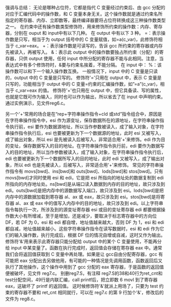 强调与总结：
无论是哪种占位符，它都是指代 C 变量经过约束后、由 gcc 分配的对应于汇编代码中的操作数，和 C 变量本身无关。这个操作数就是通过约束名所指定的寄存器、内存、立即数等，最终编译器要将占位符转换成这三种操作数类型之一。
在约束中还有操作数类型修饰符，用来修饰所约束的操作数：内存、寄存器，分别在 ouput 和 input中有以下几种。
在 output 中有以下 3 种。
=：表示操作数是只写，相当于为 output 括号中的 C 变量赋值，如=a(c_var)，此修饰符相当于 c_var=eax。
+：表示操作数是可读写的，告诉 gcc 所约束的寄存器或内存先被读入，再被写入。
&：表示此 output 中的操作数要独占所约束（分配）的寄存器，只供 output 使用，任何 input 中所分配的寄存器不能与此相同。注意，当表达式中有多个修饰符时，&要与约束名挨着，不能分隔。
在 input 中：
%：该操作数可以和下一个输入操作数互换。
一般情况下，input 中的 C 变量是只读的，output 中的 C 变量是只写的。
修饰符'='只用在 output 中，表示 C 变量是只写的，功能相当于 output 中的 C 变量=约束的汇编操作数，如”=a”(c_var)，相当于 c_var=eax 的值。
修饰符'+'也只用在 output 中，但它具备读、写的属性，也就是它既可作为输入，同时也可以作为输出，所以省去了在 input 中声明约束。通过实例演示，见文件reg6.c。



另一个'+'常用的场合是在“rep+字符串操作指令+cld 或std”指令组合中，原因是在字符串操作指令中，esi 作为源变址，保存数据所在的源地址，在字符串操作指令执行前，esi 要作为数据源地址，所以当作参数被读入，成了输入对象，在字符串操作指令执行后，esi 也要被更新为下一个数据源的地址，此时 esi 又被写入，成了输出对象，所以 esi 是先被读入后被写入，非常适合用'+'来修饰。edi 作为目的变址，保存数据写入的目的地址。在字符串操作指令执行前，edi 要作为数据写入的目的地址，所以当作参数被读入，成了输入对象，在字符串操作指令执行后，edi 也要被更新为下一个数据所写入的目的地址，此时 edi 又被写入，成了输出对象，所以 edi 也是先被读入，后被写入，非常适合用'+'来修饰。
常见的字符串操作指令有 movs[bwd]、ins[bwd]和 outs[bwd]、lods[bwd]和 stos[bwd]。只有 movs[bwd]才同时使用 esi 和 edi，它是把 esi 所指向的地址处的数据复制到 edi 所指向的内存地址处。ns[bwd]是从端口读入数据到内存的目的地址，故只涉及到 edi。outs[bwd]是把内存中的源数据写入端口，故只涉及到 esi。lods[bwd]是把内存中的源数据加载到寄存器 al、ax 或 eax，故只涉及到 esi。stos[bwd]是将寄存器 al、ax 或 eax 中的值写入内存中的目的地址，故只涉及到 edi。以上字符串指令每执行一次，所涉及到的源变址寄存器 esi 或目的变址寄存器 edi 都要根据操作数大小有所增减，至于是增加，还是减少，要取决于标志寄存器中的方向位 DF，若 DF 为 0，esi 和 edi 都自增，地址值越来越大，否则 DF 为 1，esi 和 edi 都自减，地址值越来越小。这些字符串操作指令在读写数据时，esi 和 edi 作为它们的输入操作数，执行完成后，根据 DF 位的情况自增或自减，这时又作为输出。
修饰符'&'用来表示此寄存器只能分配给 output 中的某个 C 变量使用，不能再分给 input 中某变量了。函数在执行完成时，返回值会存储在寄存器 eax 中。通常我们会将返回值获取到 C 变量中再处理。如果是让 gcc自由分配寄存器，gcc 有可能把 eax 分配出去另做他用，有可能的一种情况是先调用函数，函数返回后又执行了其他操作，这个操作中用到了 gcc 分配的 eax 寄存器，于是函数的返回值便被破坏，见文件 reg7.c。
别删reg7.S，有注释
reg7.S的38和40行为ret_cnt和test分配空间，49行是内联汇编，call printf后，把立即数 6 movl 到了寄存器 eax，这破坏了 printf 的返回值。
这时候修饰符'&'就派上用场了，只要为 test 约束的寄存器不要和 ret_cnt 相同就行，可以在 reg7.c 的第 9 行加个'&'，修改后的文件为 reg8.c。